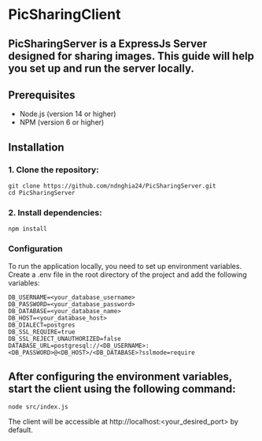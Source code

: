 
# PicSharingClient

## PicSharingServer is a ExpressJs Server designed for sharing images. This guide will help you set up and run the server locally.

## Prerequisites
- Node.js (version 14 or higher)
- NPM (version 6 or higher)

## Installation

### 1. Clone the repository:
```
git clone https://github.com/ndnghia24/PicSharingServer.git
cd PicSharingServer
```
### 2. Install dependencies:
```npm install```
### Configuration

To run the application locally, you need to set up environment variables. Create a .env file in the root directory of the project and add the following variables:
```
DB_USERNAME=<your_database_username>
DB_PASSWORD=<your_database_password>
DB_DATABASE=<your_database_name>
DB_HOST=<your_database_host>
DB_DIALECT=postgres
DB_SSL_REQUIRE=true
DB_SSL_REJECT_UNAUTHORIZED=false
DATABASE_URL=postgresql://<DB_USERNAME>:<DB_PASSWORD>@<DB_HOST>/<DB_DATABASE>?sslmode=require
```

## After configuring the environment variables, start the client using the following command:

```node src/index.js```

The client will be accessible at http://localhost:<your_desired_port> by default.
